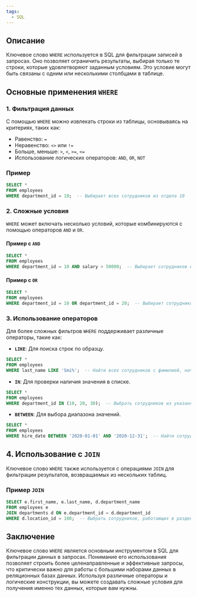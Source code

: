 ```yaml
---
tags:
  - SQL
---
```

## Описание

Ключевое слово `WHERE` используется в SQL для фильтрации записей в запросах. Оно позволяет ограничить результаты, выбирая только те строки, которые удовлетворяют заданным условиям. Это условие могут быть связаны с одним или несколькими столбцами в таблице.

## Основные применения `WHERE`

### 1. **Фильтрация данных**

С помощью `WHERE` можно извлекать строки из таблицы, основываясь на критериях, таких как:

- Равенство: `=` 
- Неравенство: `<>` или `!=`
- Больше, меньше: `>`, `<`, `>=`, `<=`
- Использование логических операторов: `AND`, `OR`, `NOT`

### Пример

```sql
SELECT * 
FROM employees 
WHERE department_id = 10;  -- Выбирает всех сотрудников из отдела 10
```

### 2. **Сложные условия**

`WHERE` может включать несколько условий, которые комбинируются с помощью операторов `AND` и `OR`.

#### Пример с `AND`

```sql
SELECT * 
FROM employees 
WHERE department_id = 10 AND salary > 50000;  -- Выбирает сотрудников из отдела 10 с зарплатой выше 50,000
```

#### Пример с `OR`

```sql
SELECT * 
FROM employees 
WHERE department_id = 10 OR department_id = 20;  -- Выбирает сотрудников из отдела 10 или 20
```

### 3. **Использование операторов**

Для более сложных фильтров `WHERE` поддерживает различные операторы, такие как:

- **`LIKE`**: Для поиска строк по образцу.

```sql
SELECT * 
FROM employees 
WHERE last_name LIKE 'Smi%';  -- Найти всех сотрудников с фамилией, начинающейся с 'Smi'
```

- **`IN`**: Для проверки наличия значения в списке.

```sql
SELECT * 
FROM employees 
WHERE department_id IN (10, 20, 30);  -- Выбрать сотрудников из указанных отделов
```

- **`BETWEEN`**: Для выбора диапазона значений.

```sql
SELECT * 
FROM employees 
WHERE hire_date BETWEEN '2020-01-01' AND '2020-12-31';  -- Найти сотрудников, нанятых в 2020 году
```

## 4. **Использование с `JOIN`**

Ключевое слово `WHERE` также используется с операциями `JOIN` для фильтрации результатов, возвращаемых из нескольких таблиц.

### Пример `JOIN`

```sql
SELECT e.first_name, e.last_name, d.department_name
FROM employees e
JOIN departments d ON e.department_id = d.department_id
WHERE d.location_id = 100;  -- Выбрать сотрудников, работающих в разделе, расположенном по ID 100
```

## Заключение

Ключевое слово `WHERE` является основным инструментом в SQL для фильтрации данных в запросах. Понимание его использования позволяет строить более целенаправленные и эффективные запросы, что критически важно для работы с большими наборами данных в реляционных базах данных. Используя различные операторы и логические конструкции, вы можете создавать сложные условия для получения именно тех данных, которые вам нужны.